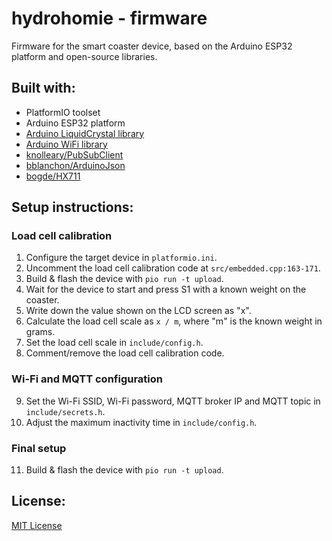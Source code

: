 # hydrohomie - firmware

Firmware for the smart coaster device, based on the Arduino ESP32 platform and open-source libraries.

Built with:
-----------

- PlatformIO toolset
- Arduino ESP32 platform
- [Arduino LiquidCrystal library](https://www.arduino.cc/en/Reference/LiquidCrystal)
- [Arduino WiFi library](https://www.arduino.cc/en/Reference/WiFi)
- [knolleary/PubSubClient](https://github.com/knolleary/pubsubclient)
- [bblanchon/ArduinoJson](https://github.com/bblanchon/ArduinoJson)
- [bogde/HX711](https://github.com/bogde/HX711)

Setup instructions:
-----------

### Load cell calibration
1. Configure the target device in `platformio.ini`.
2. Uncomment the load cell calibration code at `src/embedded.cpp:163-171`.
3. Build & flash the device with `pio run -t upload`.
4. Wait for the device to start and press S1 with a known weight on the coaster.
5. Write down the value shown on the LCD screen as "x".
6. Calculate the load cell scale as `x / m`, where "m" is the known weight in grams.
7. Set the load cell scale in `include/config.h`.
8. Comment/remove the load cell calibration code.

### Wi-Fi and MQTT configuration
9. Set the Wi-Fi SSID, Wi-Fi password, MQTT broker IP and MQTT topic in `include/secrets.h`.
10. Adjust the maximum inactivity time in `include/config.h`.

### Final setup
11. Build & flash the device with `pio run -t upload`.

License:
--------

[MIT License](https://opensource.org/licenses/MIT)
